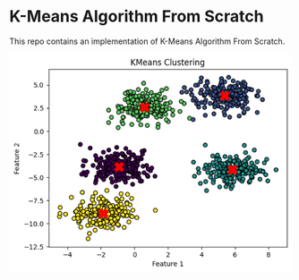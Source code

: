 # K-Means Algorithm From Scratch

This repo contains an implementation of K-Means Algorithm From Scratch.

![K-Means img](img1.png)
